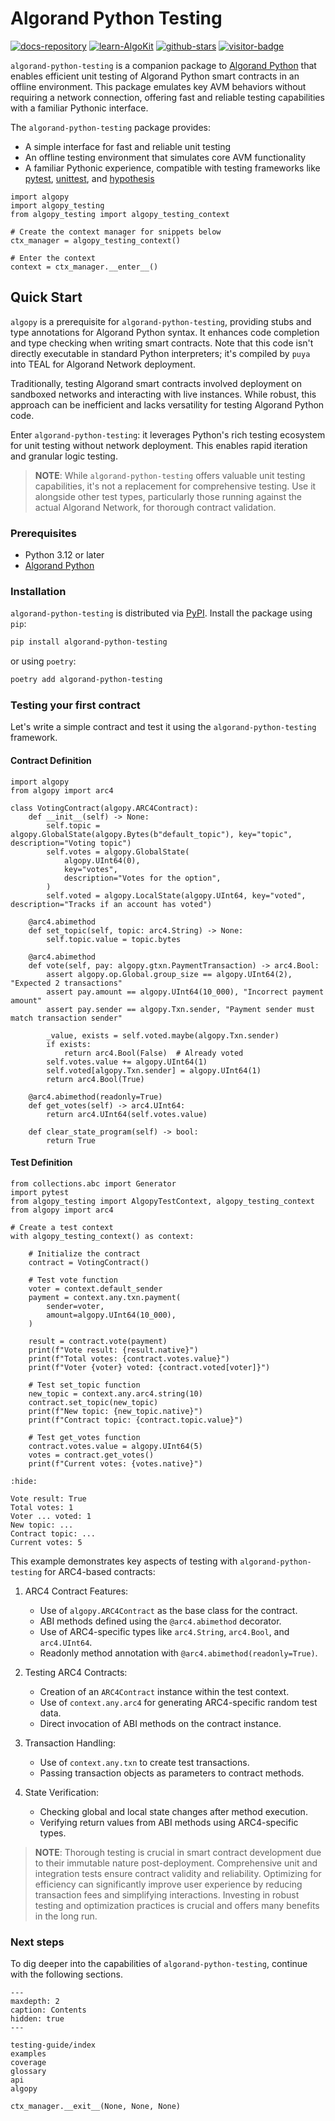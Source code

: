 # Algorand Python Testing

[![docs-repository](https://img.shields.io/badge/url-repository-74dfdc?logo=github&style=flat.svg)](https://github.com/algorandfoundation/algorand-python-testing/)
[![learn-AlgoKit](https://img.shields.io/badge/learn-AlgoKit-74dfdc?logo=algorand&mac=flat.svg)](https://developer.algorand.org/algokit/)
[![github-stars](https://img.shields.io/github/stars/algorandfoundation/algorand-python-testing?color=74dfdc&logo=star&style=flat)](https://github.com/algorandfoundation/algorand-python-testing)
[![visitor-badge](https://api.visitorbadge.io/api/visitors?path=https%3A%2F%2Fgithub.com%2Falgorandfoundation%2Falgorand-python-testing&countColor=%2374dfdc&style=flat)](https://developer.algorand.org/algokit/)

`algorand-python-testing` is a companion package to [Algorand Python](https://github.com/algorandfoundation/puya) that enables efficient unit testing of Algorand Python smart contracts in an offline environment. This package emulates key AVM behaviors without requiring a network connection, offering fast and reliable testing capabilities with a familiar Pythonic interface.

The `algorand-python-testing` package provides:

-   A simple interface for fast and reliable unit testing
-   An offline testing environment that simulates core AVM functionality
-   A familiar Pythonic experience, compatible with testing frameworks like [pytest](https://docs.pytest.org/en/latest/), [unittest](https://docs.python.org/3/library/unittest.html), and [hypothesis](https://hypothesis.readthedocs.io/en/latest/)

```{testsetup}
import algopy
import algopy_testing
from algopy_testing import algopy_testing_context

# Create the context manager for snippets below
ctx_manager = algopy_testing_context()

# Enter the context
context = ctx_manager.__enter__()
```

## Quick Start

`algopy` is a prerequisite for `algorand-python-testing`, providing stubs and type annotations for Algorand Python syntax. It enhances code completion and type checking when writing smart contracts. Note that this code isn't directly executable in standard Python interpreters; it's compiled by `puya` into TEAL for Algorand Network deployment.

Traditionally, testing Algorand smart contracts involved deployment on sandboxed networks and interacting with live instances. While robust, this approach can be inefficient and lacks versatility for testing Algorand Python code.

Enter `algorand-python-testing`: it leverages Python's rich testing ecosystem for unit testing without network deployment. This enables rapid iteration and granular logic testing.

> **NOTE**: While `algorand-python-testing` offers valuable unit testing capabilities, it's not a replacement for comprehensive testing. Use it alongside other test types, particularly those running against the actual Algorand Network, for thorough contract validation.

### Prerequisites

-   Python 3.12 or later
-   [Algorand Python](https://github.com/algorandfoundation/puya)

### Installation

`algorand-python-testing` is distributed via [PyPI](https://pypi.org/project/algorand-python-testing/). Install the package using `pip`:

```bash
pip install algorand-python-testing
```

or using `poetry`:

```bash
poetry add algorand-python-testing
```

### Testing your first contract

Let's write a simple contract and test it using the `algorand-python-testing` framework.

#### Contract Definition

```{testcode}
import algopy
from algopy import arc4

class VotingContract(algopy.ARC4Contract):
    def __init__(self) -> None:
        self.topic = algopy.GlobalState(algopy.Bytes(b"default_topic"), key="topic", description="Voting topic")
        self.votes = algopy.GlobalState(
            algopy.UInt64(0),
            key="votes",
            description="Votes for the option",
        )
        self.voted = algopy.LocalState(algopy.UInt64, key="voted", description="Tracks if an account has voted")

    @arc4.abimethod
    def set_topic(self, topic: arc4.String) -> None:
        self.topic.value = topic.bytes

    @arc4.abimethod
    def vote(self, pay: algopy.gtxn.PaymentTransaction) -> arc4.Bool:
        assert algopy.op.Global.group_size == algopy.UInt64(2), "Expected 2 transactions"
        assert pay.amount == algopy.UInt64(10_000), "Incorrect payment amount"
        assert pay.sender == algopy.Txn.sender, "Payment sender must match transaction sender"

        _value, exists = self.voted.maybe(algopy.Txn.sender)
        if exists:
            return arc4.Bool(False)  # Already voted
        self.votes.value += algopy.UInt64(1)
        self.voted[algopy.Txn.sender] = algopy.UInt64(1)
        return arc4.Bool(True)

    @arc4.abimethod(readonly=True)
    def get_votes(self) -> arc4.UInt64:
        return arc4.UInt64(self.votes.value)

    def clear_state_program(self) -> bool:
        return True
```

#### Test Definition

```{testcode}
from collections.abc import Generator
import pytest
from algopy_testing import AlgopyTestContext, algopy_testing_context
from algopy import arc4

# Create a test context
with algopy_testing_context() as context:

    # Initialize the contract
    contract = VotingContract()

    # Test vote function
    voter = context.default_sender
    payment = context.any.txn.payment(
        sender=voter,
        amount=algopy.UInt64(10_000),
    )

    result = contract.vote(payment)
    print(f"Vote result: {result.native}")
    print(f"Total votes: {contract.votes.value}")
    print(f"Voter {voter} voted: {contract.voted[voter]}")

    # Test set_topic function
    new_topic = context.any.arc4.string(10)
    contract.set_topic(new_topic)
    print(f"New topic: {new_topic.native}")
    print(f"Contract topic: {contract.topic.value}")

    # Test get_votes function
    contract.votes.value = algopy.UInt64(5)
    votes = contract.get_votes()
    print(f"Current votes: {votes.native}")
```

```{testoutput}
:hide:

Vote result: True
Total votes: 1
Voter ... voted: 1
New topic: ...
Contract topic: ...
Current votes: 5
```

This example demonstrates key aspects of testing with `algorand-python-testing` for ARC4-based contracts:

1. ARC4 Contract Features:

    - Use of `algopy.ARC4Contract` as the base class for the contract.
    - ABI methods defined using the `@arc4.abimethod` decorator.
    - Use of ARC4-specific types like `arc4.String`, `arc4.Bool`, and `arc4.UInt64`.
    - Readonly method annotation with `@arc4.abimethod(readonly=True)`.

2. Testing ARC4 Contracts:

    - Creation of an `ARC4Contract` instance within the test context.
    - Use of `context.any.arc4` for generating ARC4-specific random test data.
    - Direct invocation of ABI methods on the contract instance.

3. Transaction Handling:

    - Use of `context.any.txn` to create test transactions.
    - Passing transaction objects as parameters to contract methods.

4. State Verification:
    - Checking global and local state changes after method execution.
    - Verifying return values from ABI methods using ARC4-specific types.

> **NOTE**: Thorough testing is crucial in smart contract development due to their immutable nature post-deployment. Comprehensive unit and integration tests ensure contract validity and reliability. Optimizing for efficiency can significantly improve user experience by reducing transaction fees and simplifying interactions. Investing in robust testing and optimization practices is crucial and offers many benefits in the long run.

### Next steps

To dig deeper into the capabilities of `algorand-python-testing`, continue with the following sections.

```{toctree}
---
maxdepth: 2
caption: Contents
hidden: true
---

testing-guide/index
examples
coverage
glossary
api
algopy
```

```{testcleanup}
ctx_manager.__exit__(None, None, None)
```
